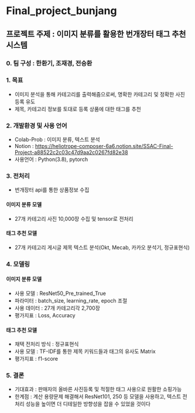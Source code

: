 # Final_project_bunjang
## 프로젝트 주제 : 이미지 분류를 활용한 번개장터 태그 추천 시스템
### 0. 팀 구성 : 한환기, 조재경, 전승환

### 1. 목표
- 이미지 분석을 통해 카테고리를 출력해줌으로써, 명확한 카테고리 및 정확한 사진 등록 유도
- 제목, 카테고리 정보를 토대로 등록 상품에 대한 태그를 추천

### 2. 개발환경 및 사용 언어
- Colab-Prob : 이미지 분류, 텍스트 분석
- Notion : https://heliotrope-composer-6a6.notion.site/SSAC-Final-Project-a88522c2c03c47d9aa2c0267fd82e38
- 사용언어 : Python(3.8), pytorch

### 3. 전처리
- 번개장터 api를 통한 상품정보 수집

####  이미지 분류 모델
- 27개 카테고리 사진 10,000장 수집 및 tensor로 전처리
#### 태그 추천 모델
- 27개 카테고리 게시글 제목 텍스트 분석(Okt, Mecab, 카카오 분석기, 정규표현식)

### 4. 모델링
#### 이미지 분류 모델
- 사용 모델 : ResNet50_Pre_trained_True
- 파라미터 : batch_size, learning_rate, epoch 조절
- 사용 데이터 : 27개 카테고리각 2,700장
- 평가지표 : Loss, Accuracy

#### 태그 추천 모델
- 채택 전처리 방식 : 정규표현식
- 사용 모델 : TF-IDF를 통한 제목 키워드들과 태그의 유사도 Matrix
- 평가지표 : f1-score

### 5. 결론
- 기대효과 : 판매자의 올바른 사진등록 및 적절한 태그 사용으로 원활한 쇼핑가능
- 한계점 : 계산 용량문제 해결해서 ResNet101, 250 등 모델을 사용하고, 텍스트 전처리 성능을 높이면 더 디테일한 방향성을 잡을 수 있었을 것이다
